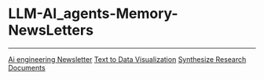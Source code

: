 # LLM-AI_agents-Memory-NewsLetters

---

[Ai engineering Newsletter](https://aiengineering.beehiiv.com/)
[Text to Data Visualization](https://github.com/Canner/WrenAI)
[Synthesize Research Documents](https://github.com/bytedance/Dolphin?utm_source=aiengineering.beehiiv.com&utm_medium=referral&utm_campaign=turn-pdfs-into-clean-llm-ready-data)
